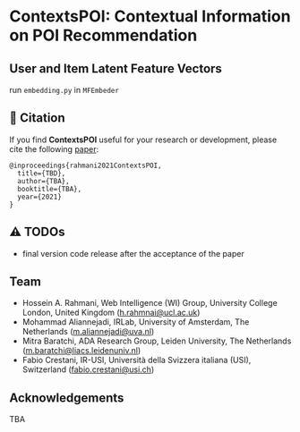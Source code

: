 # ContextsPOI: Contextual Information on POI Recommendation


## User and Item Latent Feature Vectors
run `embedding.py` in `MFEmbeder`

## 📝 Citation
If you find **ContextsPOI** useful for your research or development, please cite the following [paper](https://arxiv.org/):

```
@inproceedings{rahmani2021ContextsPOI,
  title={TBD},
  author={TBA},
  booktitle={TBA},
  year={2021}
}
```

## ⚠️ TODOs
- final version code release after the acceptance of the paper


## Team
* Hossein A. Rahmani, Web Intelligence (WI) Group, University College London, United Kingdom (h.rahmnai@ucl.ac.uk)
* Mohammad Aliannejadi, IRLab, University of Amsterdam, The Netherlands (m.aliannejadi@uva.nl)
* Mitra Baratchi, ADA Research Group, Leiden University, The Netherlands (m.baratchi@liacs.leidenuniv.nl)
* Fabio Crestani, IR-USI, Università della Svizzera italiana (USI), Switzerland (fabio.crestani@usi.ch)

## Acknowledgements
TBA
